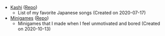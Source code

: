 - [Kashi](https://floateresting.github.io/Kashi/) ([Repo](https://github.com/Floateresting/Kashi))
  - List of my favorite Japanese songs (Created on 2020-07-17)
- [Minigames](https://floateresting.github.io/Minigames/) ([Repo](https://github.com/Floateresting/Minigames))
  - Minigames that I made when I feel unmotivated and bored (Created on 2020-10-13)
